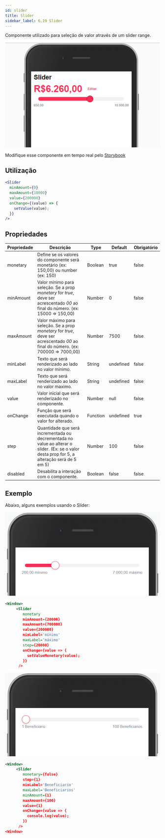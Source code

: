 ```yaml
---
id: slider
title: Slider
sidebar_label: 6.19 Slider
---
```


Componente utilizado para seleção de valor através de um slider range.

![slider](assets/images_components/v2.0.0/slider.png)

Modifique esse componente em tempo real pelo [Storybook](https://ame-miniapp-components.calindra.com.br/storybook/?path=/story/intera%C3%A7%C3%B5es-slider--basic)

## Utilização

```jsx
<Slider
  minAmount={0}
  maxAmount={10000}
  value={200000}
  onChange={(value) => {
    setValue(value);
  }}
/>
```

## Propriedades

| Propriedade | Descrição                                                                                                                                    | Type     | Default   | Obrigatório |
|-------------|----------------------------------------------------------------------------------------------------------------------------------------------|----------|-----------|-------------|
| monetary    | Define se os valores do componente será monetário (ex: 150,00) ou number (ex: 150)                                                           | Boolean  | true      | false       |
| minAmount   | Valor mínimo para seleção. Se a prop _monetary_ for _true_, deve ser acrescentado _00_ ao final do número. (ex: 15000 => 150,00)             | Number   | 0         | false       |
| maxAmount   | Valor máximo para seleção. Se a prop _monetary_ for _true_, deve ser acrescentado _00_ ao final do número. (ex: 700000 => 7000,00)           | Number   | 7500      | false       |
| minLabel    | Texto que será renderizado ao lado no valor mínimo.                                                                                          | String   | undefined | false       |
| maxLabel    | Texto que será renderizado ao lado no valor maximo.                                                                                          | String   | undefined | false       |
| value       | Valor inicial que será renderizado no componente.                                                                                            | Number   | null      | false       |
| onChange    | Função que será executada quando o valor for alterado.                                                                                       | Function | undefined | true        |
| step        | Quantidade que será incrementada ou decrementada no value ao alterar o slider. (Ex: se o valor desta prop for 5, a alteração será de 5 em 5) | Number   | 100       | false       |
| disabled    | Desabilita a interação com o componente.                                                                                                     | Boolean  | false     | false       |

## Exemplo

Abaixo, alguns exemplos usando o Slider:

![slider](assets/images_components/v2.18.0/slider_ex1.png)

```xml
<Window>
     <Slider
        monetary
        minAmount={20000}
        maxAmount={700000}
        value={200000}
        minLabel='mínimo'
        maxLabel='máximo'
        step={20000}
        onChange={value => {
          setValueMonetary(value);
        }}
      />
```

![slider](assets/images_components/v2.18.0/slider_ex2.png)

```xml
<Window>
     <Slider
        monetary={false}
        step={1}
        minLabel='Beneficiario'
        maxLabel='Beneficiarios'
        minAmount={1}
        maxAmount={100}
        value={1}
        onChange={value => {
          console.log(value);
        }}
      />
<Window>
```
